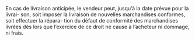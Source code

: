 En cas de livraison anticipée, le vendeur peut, jusqu’à la date prévue pour la livrai-
son, soit imposer la livraison de nouvelles marchandises conformes, soit effectuer la répara-
tion du défaut de conformité des marchandises livrées dès lors que l’exercice de ce droit ne
cause à l’acheteur ni dommage, ni frais.